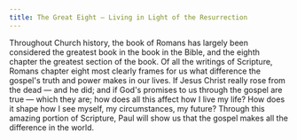 ```yaml
---
title: The Great Eight — Living in Light of the Resurrection 
---
```


Throughout Church history, the book of Romans has largely been considered the greatest book in the book in the Bible, and the eighth chapter the greatest section of the book. Of all the writings of Scripture, Romans chapter eight most clearly frames for us what difference the gospel's truth and power makes in our lives.  If Jesus Christ really rose from the dead — and he did; and if God's promises to us through the gospel are true — which they are; how does all this affect how I live my life?  How does it shape how I see myself, my circumstances, my future?  Through this amazing portion of Scripture, Paul will show us that the gospel makes all the difference in the world.
